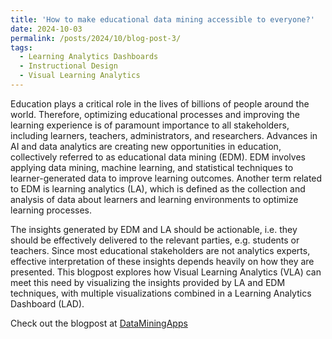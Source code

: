```yaml
---
title: 'How to make educational data mining accessible to everyone?'
date: 2024-10-03
permalink: /posts/2024/10/blog-post-3/
tags:
  - Learning Analytics Dashboards
  - Instructional Design
  - Visual Learning Analytics
---
```


Education plays a critical role in the lives of billions of people around the world. Therefore, optimizing educational processes and improving the learning experience is of paramount importance to all stakeholders, including learners, teachers, administrators, and researchers. Advances in AI and data analytics are creating new opportunities in education, collectively referred to as educational data mining (EDM). EDM involves applying data mining, machine learning, and statistical techniques to learner-generated data to improve learning outcomes. Another term related to EDM is learning analytics (LA), which is defined as the collection and analysis of data about learners and learning environments to optimize learning processes.

The insights generated by EDM and LA should be actionable, i.e. they should be effectively delivered to the relevant parties, e.g. students or teachers. Since most educational stakeholders are not analytics experts, effective interpretation of these insights depends heavily on how they are presented. This blogpost explores how Visual Learning Analytics (VLA) can meet this need by visualizing the insights provided by LA and EDM techniques, with multiple visualizations combined in a Learning Analytics Dashboard (LAD).

Check out the blogpost at [DataMiningApps](https://www.dataminingapps.com/2024/10/how-to-make-educational-data-mining-accessible-to-everyone/)